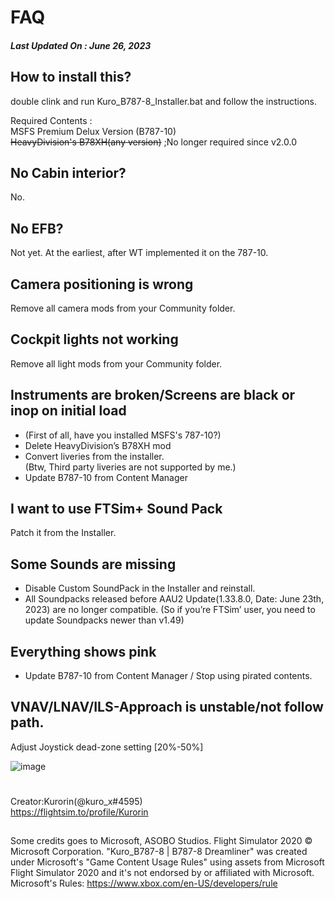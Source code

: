 # FAQ
##### Last Updated On : June 26, 2023
## How to install this?
double clink and run Kuro_B787-8_Installer.bat and follow the instructions.  

Required Contents :  
MSFS Premium Delux Version (B787-10)  
~~HeavyDivision's B78XH(any version)~~ ;No longer required since v2.0.0

## No Cabin interior?
No.

## No EFB?
Not yet.
At the earliest, after WT implemented it on the 787-10.

## Camera positioning is wrong
Remove all camera mods from your Community folder.

## Cockpit lights not working
Remove all light mods from your Community folder.

## Instruments are broken/Screens are black or inop on initial load
- (First of all, have you installed MSFS's 787-10?)
- Delete HeavyDivision’s B78XH mod
- Convert liveries from the installer.  
(Btw, Third party liveries are not supported by me.)
- Update B787-10 from Content Manager

## I want to use FTSim+ Sound Pack
Patch it from the Installer.

## Some Sounds are missing
- Disable Custom SoundPack in the Installer and reinstall.
- All Soundpacks released before AAU2 Update(1.33.8.0,  Date: June 23th, 2023) are no longer compatible.
(So if you’re FTSim’ user, you need to update Soundpacks newer than v1.49)

## Everything shows pink
- Update B787-10 from Content Manager / Stop using pirated contents.

## VNAV/LNAV/ILS-Approach is unstable/not follow path.
Adjust Joystick dead-zone setting [20%-50%]  

![image](https://cdn.discordapp.com/attachments/770835189419999262/802254518376464424/Deadzone_Controls.png)


#
Creator:Kurorin(@kuro_x#4595)  
https://flightsim.to/profile/Kurorin
##
Some credits goes to Microsoft, ASOBO Studios.
Flight Simulator 2020 © Microsoft Corporation.
"Kuro_B787-8 | B787-8 Dreamliner" was created under Microsoft's "Game Content Usage Rules" using assets from Microsoft Flight Simulator 2020 and it's not endorsed by or affiliated with Microsoft.
Microsoft's Rules: https://www.xbox.com/en-US/developers/rule
